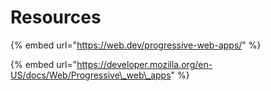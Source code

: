 # Resources

{% embed url="https://web.dev/progressive-web-apps/" %}

{% embed url="https://developer.mozilla.org/en-US/docs/Web/Progressive\_web\_apps" %}



